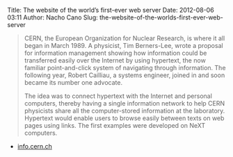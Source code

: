 Title: The website of the world’s first-ever web server
Date: 2012-08-06 03:11
Author: Nacho Cano
Slug: the-website-of-the-worlds-first-ever-web-server

> CERN, the European Organization for Nuclear Research, is where it all
> began in March 1989. A physicist, Tim Berners-Lee, wrote a proposal
> for information management showing how information could be
> transferred easily over the Internet by using hypertext, the now
> familiar point-and-click system of navigating through information. The
> following year, Robert Cailliau, a systems engineer, joined in and
> soon became its number one advocate.
>
> The idea was to connect hypertext with the Internet and personal
> computers, thereby having a single information network to help CERN
> physicists share all the computer-stored information at the
> laboratory. Hypertext would enable users to browse easily between
> texts on web pages using links. The first examples were developed on
> NeXT computers.

- [info.cern.ch][]

  [info.cern.ch]: http://info.cern.ch/
    "The website of the world's first-ever web server"
